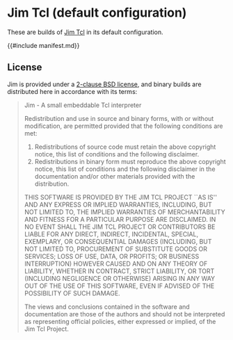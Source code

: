 # Jim Tcl (default configuration)

These are builds of [Jim Tcl](http://jim.tcl.tk) in its default configuration.

{{#include manifest.md}}

## License

Jim is provided under a [2-clause BSD license](http://jim.tcl.tk/index.html/doc/www/www/license/), and binary builds are distributed here in accordance with its terms:

> Jim - A small embeddable Tcl interpreter
>
> Redistribution and use in source and binary forms, with or without
> modification, are permitted provided that the following conditions
> are met:
> 
> 1. Redistributions of source code must retain the above copyright
>    notice, this list of conditions and the following disclaimer.
> 2. Redistributions in binary form must reproduce the above
>    copyright notice, this list of conditions and the following
>    disclaimer in the documentation and/or other materials
>    provided with the distribution.
> 
> THIS SOFTWARE IS PROVIDED BY THE JIM TCL PROJECT ``AS IS'' AND ANY
> EXPRESS OR IMPLIED WARRANTIES, INCLUDING, BUT NOT LIMITED TO,
> THE IMPLIED WARRANTIES OF MERCHANTABILITY AND FITNESS FOR A
> PARTICULAR PURPOSE ARE DISCLAIMED. IN NO EVENT SHALL THE
> JIM TCL PROJECT OR CONTRIBUTORS BE LIABLE FOR ANY DIRECT,
> INDIRECT, INCIDENTAL, SPECIAL, EXEMPLARY, OR CONSEQUENTIAL DAMAGES
> (INCLUDING, BUT NOT LIMITED TO, PROCUREMENT OF SUBSTITUTE GOODS
> OR SERVICES; LOSS OF USE, DATA, OR PROFITS; OR BUSINESS INTERRUPTION)
> HOWEVER CAUSED AND ON ANY THEORY OF LIABILITY, WHETHER IN CONTRACT,
> STRICT LIABILITY, OR TORT (INCLUDING NEGLIGENCE OR OTHERWISE)
> ARISING IN ANY WAY OUT OF THE USE OF THIS SOFTWARE, EVEN IF
> ADVISED OF THE POSSIBILITY OF SUCH DAMAGE.
> 
> The views and conclusions contained in the software and documentation
> are those of the authors and should not be interpreted as representing
> official policies, either expressed or implied, of the Jim Tcl Project.


